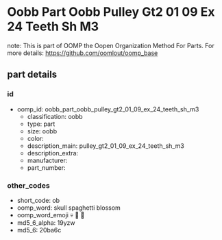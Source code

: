 # Oobb Part Oobb Pulley Gt2 01 09 Ex 24 Teeth Sh M3  

note: This is part of OOMP the Oopen Organization Method For Parts. For more details: https://github.com/oomlout/oomp_base

##  part details





### id
* oomp_id: oobb_part_oobb_pulley_gt2_01_09_ex_24_teeth_sh_m3
  * classification: oobb
  * type: part
  * size: oobb
  * color: 
  * description_main: pulley_gt2_01_09_ex_24_teeth_sh_m3
  * description_extra: 
  * manufacturer: 
  * part_number: 

### other_codes
* short_code: ob
* oomp_word: skull spaghetti blossom
* oomp_word_emoji :skull: :spaghetti: :blossom:
* md5_6_alpha: 19yzw
* md5_6: 20ba6c